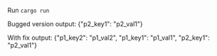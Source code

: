 Run `cargo run`

Bugged version output:
{"p2_key1": "p2_val1"}

With fix output: 
{"p1_key2": "p1_val2", "p1_key1": "p1_val1", "p2_key1": "p2_val1"}
